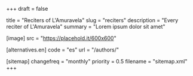 +++
draft = false

title = "Reciters of L'Amuravela"
slug = "reciters"
description = "Every reciter of L'Amuravela"
summary = "Lorem ipsum dolor sit amet"

[image]
    src = "https://placehold.it/600x600"

[alternatives.en]
    code = "es"
    url = "/authors/"

[sitemap]
  changefreq = "monthly"
  priority = 0.5
  filename = "sitemap.xml"
+++